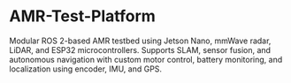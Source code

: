 # AMR-Test-Platform
Modular ROS 2-based AMR testbed using Jetson Nano, mmWave radar, LiDAR, and ESP32 microcontrollers. Supports SLAM, sensor fusion, and autonomous navigation with custom motor control, battery monitoring, and localization using encoder, IMU, and GPS.

